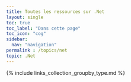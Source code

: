 ```yaml
---
title: Toutes les ressources sur .Net
layout: single
toc: true
toc_label: "Dans cette page"
toc_icon: "cog"
sidebar:
  nav: "navigation"
permalink : /topics/net
topic: .Net
---
```


{% include links_collection_groupby_type.md %}